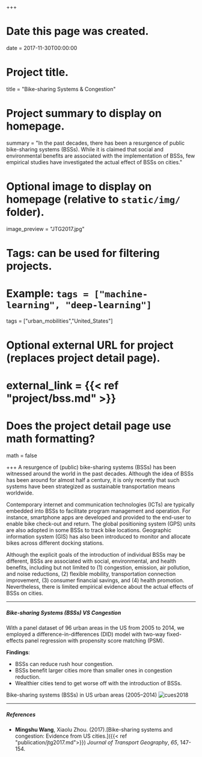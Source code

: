 +++
# Date this page was created.
date = 2017-11-30T00:00:00

# Project title.
title = "Bike-sharing Systems & Congestion"

# Project summary to display on homepage.
summary = "In the past decades, there has been a resurgence of public bike-sharing systems (BSSs). While it is claimed that social and environmental benefits are associated with the implementation of BSSs, few empirical studies have investigated the actual effect of BSSs on cities."

# Optional image to display on homepage (relative to `static/img/` folder).
image_preview = "JTG2017.jpg"

# Tags: can be used for filtering projects.
# Example: `tags = ["machine-learning", "deep-learning"]`

tags = ["urban_mobilities","United_States"]

# Optional external URL for project (replaces project detail page).
# external_link = {{< ref "project/bss.md" >}}

# Does the project detail page use math formatting?
math = false

+++
A resurgence of (public) bike-sharing systems (BSSs) has been witnessed around the world in the past decades. Although the idea of BSSs has been around for almost half a century, it is only recently that such systems have been strategized as sustainable transportation means worldwide.

Contemporary internet and communication technologies (ICTs) are typically embedded into BSSs to facilitate program management and operation. For instance, smartphone apps are developed and provided to the end-user to enable bike check-out and return. The global positioning system (GPS) units are also adopted in some BSSs to track bike locations. Geographic information system (GIS) has also been introduced to monitor and allocate bikes across different docking stations.

Although the explicit goals of the introduction of individual BSSs may be different, BSSs are associated with social, environmental, and health benefits, including but not limited to (1) congestion, emission, air pollution, and noise reductions, (2) flexible mobility, transportation connection improvement, (3) consumer financial savings, and (4) health promotion. Nevertheless, there is limited empirical evidence about the actual effects of BSSs on cities.

***

##### Bike-sharing Systems (BSSs) VS Congestion

With a panel dataset of 96 urban areas in the US from 2005 to 2014, we employed a difference-in-differences (DID) model with two-way fixed-effects panel regression with propensity score matching (PSM).

**Findings**:

- BSSs can reduce rush hour congestion.
- BSSs benefit larger cities more than smaller ones in congestion reduction.
- Wealthier cities tend to get worse off with the introduction of BSSs.


Bike-sharing systems (BSSs) in US urban areas (2005–2014)
![cues2018](/img/JTG2017.jpg)

***

##### References
- **Mingshu Wang**, Xiaolu Zhou. (2017).[Bike-sharing systems and congestion: Evidence from US cities.]({{< ref "publication/jtg2017.md">}}) *Journal of Transport Geography*, *65*, 147-154.